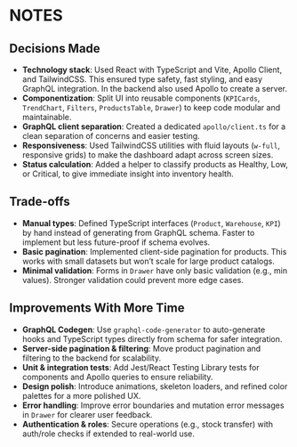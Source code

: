 
# NOTES

## Decisions Made
- **Technology stack**: Used React with TypeScript and Vite, Apollo Client, and TailwindCSS. This ensured type safety, fast styling, and easy GraphQL integration. In the backend also used Apollo to create a server.
- **Componentization**: Split UI into reusable components (`KPICards`, `TrendChart`, `Filters`, `ProductsTable`, `Drawer`) to keep code modular and maintainable.
- **GraphQL client separation**: Created a dedicated `apollo/client.ts` for a clean separation of concerns and easier testing.
- **Responsiveness**: Used TailwindCSS utilities with fluid layouts (`w-full`, responsive grids) to make the dashboard adapt across screen sizes.
- **Status calculation**: Added a helper to classify products as Healthy, Low, or Critical, to give immediate insight into inventory health.

## Trade-offs
- **Manual types**: Defined TypeScript interfaces (`Product`, `Warehouse`, `KPI`) by hand instead of generating from GraphQL schema. Faster to implement but less future-proof if schema evolves.
- **Basic pagination**: Implemented client-side pagination for products. This works with small datasets but won’t scale for large product catalogs.
- **Minimal validation**: Forms in `Drawer` have only basic validation (e.g., min values). Stronger validation could prevent more edge cases.

## Improvements With More Time
- **GraphQL Codegen**: Use `graphql-code-generator` to auto-generate hooks and TypeScript types directly from schema for safer integration.
- **Server-side pagination & filtering**: Move product pagination and filtering to the backend for scalability.
- **Unit & integration tests**: Add Jest/React Testing Library tests for components and Apollo queries to ensure reliability.
- **Design polish**: Introduce animations, skeleton loaders, and refined color palettes for a more polished UX.
- **Error handling**: Improve error boundaries and mutation error messages in `Drawer` for clearer user feedback.
- **Authentication & roles**: Secure operations (e.g., stock transfer) with auth/role checks if extended to real-world use.
